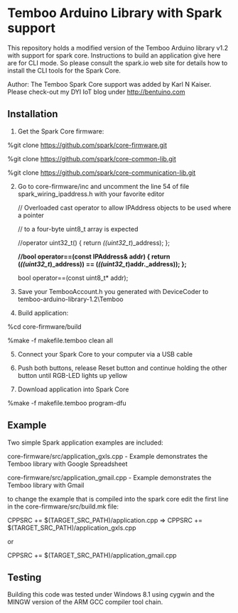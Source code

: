 Temboo Arduino Library with Spark support
=========================================

This repository holds a modified version of the Temboo Arduino library v1.2 with support for spark core. Instructions to build an application give here are for CLI mode. So please consult the spark.io web site for details how to install the CLI tools for the Spark Core.

Author: The Temboo Spark Core support was added by Karl N Kaiser. Please check-out my DYI IoT blog under http://bentuino.com

Installation
------------

1. Get the Spark Core firmware:

  %git clone https://github.com/spark/core-firmware.git
  
  %git clone https://github.com/spark/core-common-lib.git
  
  %git clone https://github.com/spark/core-communication-lib.git

2. Go to core-firmware/inc and uncomment the line 54 of file spark_wiring_ipaddress.h with your favorite editor

	// Overloaded cast operator to allow IPAddress objects to be used where a pointer
  
	// to a four-byte uint8_t array is expected
	
	//operator uint32_t() { return *((uint32_t*)_address); };
	
	**//bool operator==(const IPAddress& addr) { return (*((uint32_t*)_address)) == (*((uint32_t*)addr._address)); };**
	
	bool operator==(const uint8_t* addr);

3. Save your TembooAccount.h you generated with DeviceCoder to temboo-arduino-library-1.2\Temboo

4. Build application:

  %cd core-firmware/build
  
  %make -f makefile.temboo clean all 

5. Connect your Spark Core to your computer via a USB cable

6. Push both buttons, release Reset button and continue holding the other button until RGB-LED lights up yellow

7. Download application into Spark Core

  %make -f makefile.temboo program-dfu
  
Example
-------

Two simple Spark application examples are included: 

core-firmware/src/application_gxls.cpp - Example demonstrates the Temboo library with Google Spreadsheet

core-firmware/src/application_gmail.cpp - Example demonstrates the Temboo library with Gmail

to change the example that is compiled into the spark core edit the first line in the core-firmware/src/build.mk file:

CPPSRC += $(TARGET_SRC_PATH)/application.cpp => CPPSRC += $(TARGET_SRC_PATH)/application_gxls.cpp 

or 

CPPSRC += $(TARGET_SRC_PATH)/application_gmail.cpp


Testing
-------

Building this code was tested under Windows 8.1 using cygwin and the MINGW version of the ARM GCC compiler tool chain.
